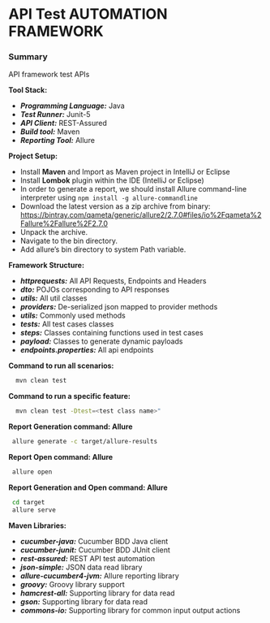 # API Test AUTOMATION FRAMEWORK

### Summary
API framework test APIs

**Tool Stack:**
 - **_Programming Language:_** Java   
 - **_Test Runner:_** Junit-5  
 - **_API Client:_** REST-Assured    
 - **_Build tool:_** Maven  
 - **_Reporting Tool:_** Allure  
 
**Project Setup:**
 - Install **Maven** and Import as Maven project in IntelliJ or Eclipse
 - Install **Lombok** plugin within the IDE (IntelliJ or Eclipse)
 - In order to generate a report, we should install Allure command-line interpreter using ```npm install -g allure-commandline```
 - Download the latest version as a zip archive from binary: https://bintray.com/qameta/generic/allure2/2.7.0#files/io%2Fqameta%2Fallure%2Fallure%2F2.7.0
 - Unpack the archive.
 - Navigate to the bin directory.
 - Add allure’s bin directory to system Path variable.
 
**Framework Structure:** 
   - **_httprequests:_** All API Requests, Endpoints and Headers  
   - **_dto:_** POJOs corresponding to API responses      
   - **_utils:_** All util classes  
   - **_providers:_** De-serialized json mapped to provider methods  
   - **_utils:_**  Commonly used methods  
   - **_tests:_** All test cases classes
   - **_steps:_** Classes containing functions used in test cases
   - **_payload:_**  Classes to generate dynamic payloads  
   - **_endpoints.properties:_** All api endpoints

**Command to run all scenarios:**
   ```bash
     mvn clean test
   ```
    
**Command to run a specific feature:**
   ```bash
     mvn clean test -Dtest=<test class name>"
   ```
    
**Report Generation command: Allure**
   ```bash
    allure generate -c target/allure-results
   ```
    
**Report Open command: Allure**
   ```bash
    allure open
   ```
    
**Report Generation and Open command: Allure**
   ```bash
    cd target
    allure serve
   ```

**Maven Libraries:**
- **_cucumber-java:_** Cucumber BDD Java client
- **_cucumber-junit:_** Cucumber BDD JUnit client
- **_rest-assured:_** REST API test automation
- **_json-simple:_**  JSON data read library
- **_allure-cucumber4-jvm:_** Allure reporting library
- **_groovy:_** Groovy library support
- **_hamcrest-all:_** Supporting library for data read
- **_gson:_** Supporting library for data read
- **_commons-io:_**  Supporting library for common input output actions


